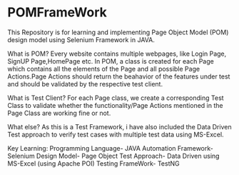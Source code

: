 # POMFrameWork
This Repository is for learning and implementing Page Object Model (POM) design model using Selenium Framework in JAVA.

What is POM?
Every website contains multiple webpages, like Login Page, SignUP Page,HomePage etc. In POM, a class is created for each Page which contains all the elements of the Page and all possible Page Actions.Page Actions should return the beahavior of the features under test and should be validated by the respective test client.

What is Test Client?
For each Page class, we create a corresponding Test Class to validate whether the functionality/Page Actions mentioned in the Page Class are working fine or not.

What else?
As this is a Test Framework, i have also included the Data Driven Test approach to verify test cases with multiple test data using MS-Excel.

Key Learning:
Programming Language- JAVA
Automation Framework- Selenium
Design Model- Page Object
Test Approach- Data Driven using MS-Excel (using Apache POI)
Testing FrameWork- TestNG

